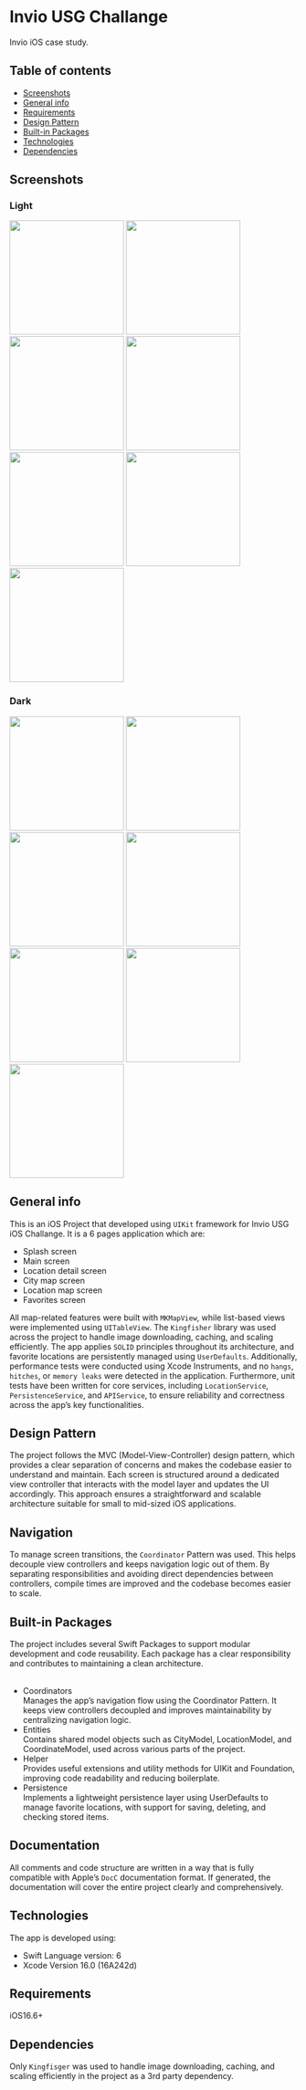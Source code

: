 # Invio USG Challange 
Invio iOS case study. 

## Table of contents
* [Screenshots](#screenshots)
* [General info](#general-info)
* [Requirements](#requirements)
* [Design Pattern](#design-pattern)
* [Built-in Packages](#built-in-packages)
* [Technologies](#technologies)
* [Dependencies](#dependencies)

## Screenshots
### Light
<div align="left">
    <img src="/screenshots/light/ss1.png" width="200px"</img>
    <img src="/screenshots/light/ss2.png" width="200px"</img>
    <img src="/screenshots/light/ss3.png" width="200px"</img>
    <img src="/screenshots/light/ss4.png" width="200px"</img> 
    <img src="/screenshots/light/ss5.png" width="200px"</img> 
    <img src="/screenshots/light/ss6.png" width="200px"</img> 
    <img src="/screenshots/light/ss7.png" width="200px"</img> 
</div>

### Dark
<div align="left">
    <img src="/screenshots/dark/ss1.png" width="200px"</img>
    <img src="/screenshots/dark/ss2.png" width="200px"</img>
    <img src="/screenshots/dark/ss3.png" width="200px"</img>
    <img src="/screenshots/dark/ss4.png" width="200px"</img> 
    <img src="/screenshots/dark/ss5.png" width="200px"</img> 
    <img src="/screenshots/dark/ss6.png" width="200px"</img> 
    <img src="/screenshots/dark/ss7.png" width="200px"</img> 
</div>

## General info
This is an iOS Project that developed using `UIKit` framework for Invio USG iOS Challange. It is a 6 pages application which are: 
* Splash screen
* Main screen
* Location detail screen
* City map screen
* Location map screen
* Favorites screen 

All map-related features were built with `MKMapView`, while list-based views were implemented using `UITableView`. The `Kingfisher` library was used across the project to handle image downloading, caching, and scaling efficiently. The app applies `SOLID` principles throughout its architecture, and favorite locations are persistently managed using `UserDefaults`. Additionally, performance tests were conducted using Xcode Instruments, and no `hangs`, `hitches`, or `memory leaks` were detected in the application. Furthermore, unit tests have been written for core services, including `LocationService`, `PersistenceService`, and `APIService`, to ensure reliability and correctness across the app’s key functionalities.

## Design Pattern
The project follows the MVC (Model-View-Controller) design pattern, which provides a clear separation of concerns and makes the codebase easier to understand and maintain. Each screen is structured around a dedicated view controller that interacts with the model layer and updates the UI accordingly. This approach ensures a straightforward and scalable architecture suitable for small to mid-sized iOS applications.

## Navigation
To manage screen transitions, the `Coordinator` Pattern was used. This helps decouple view controllers and keeps navigation logic out of them. By separating responsibilities and avoiding direct dependencies between controllers, compile times are improved and the codebase becomes easier to scale.

## Built-in Packages
The project includes several Swift Packages to support modular development and code reusability. Each package has a clear responsibility and contributes to maintaining a clean architecture.
<br /><br />

* Coordinators <br />
Manages the app’s navigation flow using the Coordinator Pattern. It keeps view controllers decoupled and improves maintainability by centralizing navigation logic.
* Entities <br />
Contains shared model objects such as CityModel, LocationModel, and CoordinateModel, used across various parts of the project.
* Helper <br />
Provides useful extensions and utility methods for UIKit and Foundation, improving code readability and reducing boilerplate.
* Persistence <br />
Implements a lightweight persistence layer using UserDefaults to manage favorite locations, with support for saving, deleting, and checking stored items.

## Documentation 
All comments and code structure are written in a way that is fully compatible with Apple’s `DocC` documentation format. If generated, the documentation will cover the entire project clearly and comprehensively. 

## Technologies
The app is developed using:
* Swift Language version: 6
* Xcode Version 16.0 (16A242d)
## Requirements
iOS16.6+
## Dependencies
Only `Kingfisger` was used to handle image downloading, caching, and scaling efficiently in the project as a 3rd party dependency.

